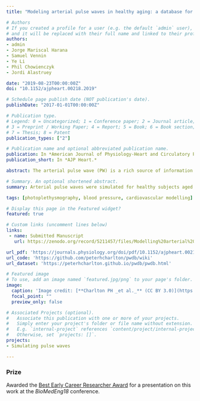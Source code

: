 ```yaml
---
title: "Modeling arterial pulse waves in healthy aging: a database for in silico evaluation of hemodynamics and pulse wave indexes"

# Authors
# If you created a profile for a user (e.g. the default `admin` user), write the username (folder name) here 
# and it will be replaced with their full name and linked to their profile.
authors:
- admin
- Jorge Mariscal Harana
- Samuel Vennin
- Ye Li
- Phil Chowienczyk
- Jordi Alastruey

date: "2019-08-23T00:00:00Z"
doi: "10.1152/ajpheart.00218.2019"

# Schedule page publish date (NOT publication's date).
publishDate: "2017-01-01T00:00:00Z"

# Publication type.
# Legend: 0 = Uncategorized; 1 = Conference paper; 2 = Journal article;
# 3 = Preprint / Working Paper; 4 = Report; 5 = Book; 6 = Book section;
# 7 = Thesis; 8 = Patent
publication_types: ["2"]

# Publication name and optional abbreviated publication name.
publication: In *American Journal of Physiology-Heart and Circulatory Physiology*
publication_short: In *AJP Heart.*

abstract: The arterial pulse wave (PW) is a rich source of information on cardiovascular (CV) health. It is widely measured by both consumer and clinical devices. However, the physical determinants of the PW are not yet fully understood, and the development of PW analysis algorithms is limited by a lack of PW data sets containing reference CV measurements. Our aim was to create a database of PWs simulated by a computer to span a range of CV conditions, representative of a sample of healthy adults. The typical CV properties of 25?75 yr olds were identified through a literature review. These were used as inputs to a computational model to simulate PWs for subjects of each age decade. Pressure, flow velocity, luminal area, and photoplethysmographic PWs were simulated at common measurement sites, and PW indexes were extracted. The database, containing PWs from 4,374 virtual subjects, was verified by comparing the simulated PWs and derived indexes with corresponding in vivo data. Good agreement was observed, with well-reproduced age-related changes in hemodynamic parameters and PW morphology. The utility of the database was demonstrated through case studies providing novel hemodynamic insights, in silico assessment of PW algorithms, and pilot data to inform the design of clinical PW algorithm assessments. In conclusion, the publicly available PW database is a valuable resource for understanding CV determinants of PWs and for the development and preclinical assessment of PW analysis algorithms. It is particularly useful because the exact CV properties that generated each PW are known.

# Summary. An optional shortened abstract.
summary: Arterial pulse waves were simulated for healthy subjects aged 25-75, and the resulting database was made publicly available.

tags: [photoplethysmography, blood pressure, cardiovascular modelling]

# Display this page in the Featured widget?
featured: true

# Custom links (uncomment lines below)
links:
 - name: Submitted Manuscript
   url: https://zenodo.org/record/5211457/files/Modelling%20arterial%20pulse%20waves%20in%20healthy%20ageing%20%28submitted%20manuscript%29.docx?download=1

url_pdf: 'https://journals.physiology.org/doi/pdf/10.1152/ajpheart.00218.2019'
url_code: 'https://github.com/peterhcharlton/pwdb/wiki'
url_dataset: 'https://peterhcharlton.github.io/pwdb/pwdb.html'

# Featured image
# To use, add an image named `featured.jpg/png` to your page's folder. 
image:
  caption: 'Image credit: [**Charlton PH _et al._** (CC BY 3.0)](https://journals.physiology.org/doi/full/10.1152/ajpheart.00218.2019)'
  focal_point: ""
  preview_only: false

# Associated Projects (optional).
#   Associate this publication with one or more of your projects.
#   Simply enter your project's folder or file name without extension.
#   E.g. `internal-project` references `content/project/internal-project/index.md`.
#   Otherwise, set `projects: []`.
projects:
- Simulating pulse waves

---
```


### Prize

Awarded the [Best Early Career Researcher Award](https://www.kcl.ac.uk/news/biomedeng18-peter-charlton-wins-early-career-researcher-award-copy) for a presentation on this work at the _BioMedEng18_ conference.
